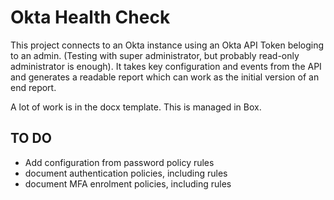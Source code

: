 # Okta Health Check

This project connects to an Okta instance using an Okta API Token beloging to an admin. (Testing with super administrator, but probably read-only administrator is enough). It takes key configuration and events from the API and generates a readable report which can work as the initial version of an end report.

A lot of work is in the docx template. This is managed in Box.

## TO DO

- Add configuration from password policy rules 
- document authentication policies, including rules
- document MFA enrolment policies, including rules